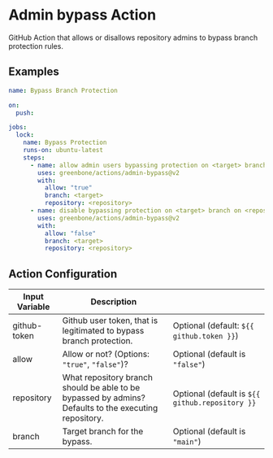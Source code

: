 # Admin bypass Action

GitHub Action that allows or disallows repository admins to bypass branch
protection rules.

## Examples

```yml
name: Bypass Branch Protection

on:
  push:

jobs:
  lock:
    name: Bypass Protection
    runs-on: ubuntu-latest
    steps:
      - name: allow admin users bypassing protection on <target> branch on <repository>
        uses: greenbone/actions/admin-bypass@v2
        with:
          allow: "true"
          branch: <target>
          repository: <repository>
      - name: disable bypassing protection on <target> branch on <repository> for admin users
        uses: greenbone/actions/admin-bypass@v2
        with:
          allow: "false"
          branch: <target>
          repository: <repository>
```

## Action Configuration

|Input Variable|Description| |
|--------------|-----------|-|
| github-token | Github user token, that is legitimated to bypass branch protection. | Optional (default: `${{ github.token }}`) |
| allow | Allow or not? (Options: `"true"`, `"false"`)? | Optional (default is `"false"`) |
| repository | What repository branch should be able to be bypassed by admins? Defaults to the executing repository. | Optional (default is `${{ github.repository }}` |
| branch | Target branch for the bypass. | Optional (default is `"main"`) |
